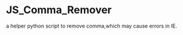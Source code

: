 JS_Comma_Remover
================

a helper python script to remove comma,which may cause errors in IE.
